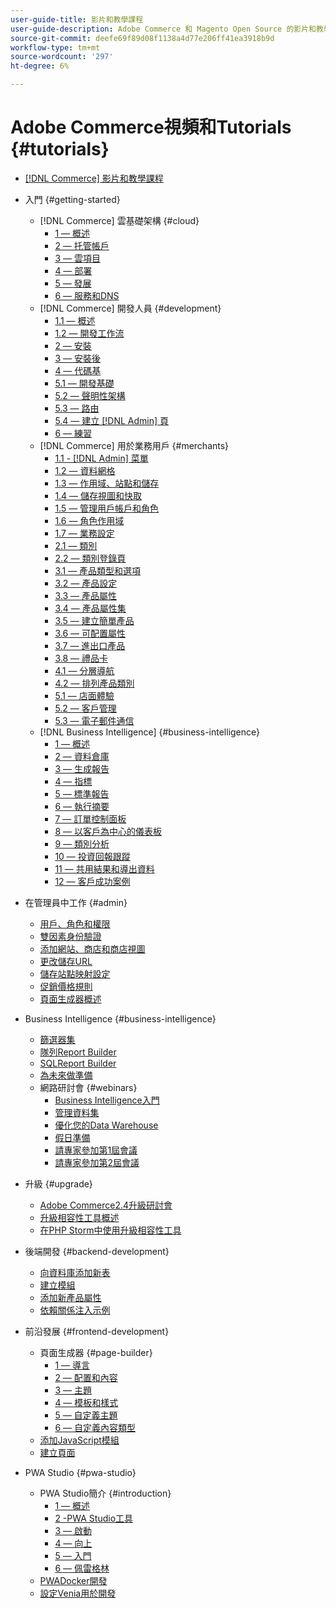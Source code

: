 ```yaml
---
user-guide-title: 影片和教學課程
user-guide-description: Adobe Commerce 和 Magento Open Source 的影片和教學課程集合。
source-git-commit: deefe69f89d08f1138a4d77e206ff41ea3918b9d
workflow-type: tm+mt
source-wordcount: '297'
ht-degree: 6%

---
```



# Adobe Commerce視頻和Tutorials {#tutorials}

+ [[!DNL Commerce] 影片和教學課程](overview.md)

+ 入門 {#getting-started}
   + [!DNL Commerce] 雲基礎架構 {#cloud}
      + [1 — 概述](./cloud/1-overview.md)
      + [2 — 托管帳戶](./cloud/2-accounts.md)
      + [3 — 雲項目](./cloud/3-projects.md)
      + [4 — 部署](./cloud/4-deployment.md)
      + [5 — 發展](./cloud/5-dev-config.md)
      + [6 — 服務和DNS](./cloud/6-launch.md)
   + [!DNL Commerce] 開發人員 {#development}
      + [1.1 — 概述](./developer/backend-1-1-overview.md)
      + [1.2 — 開發工作流](./developer/backend-1-2-workflow.md)
      + [2 — 安裝](./developer/backend-2-install.md)
      + [3 — 安裝後](./developer/backend-3-post-install.md)
      + [4 — 代碼基](./developer/backend-4-code-base.md)
      + [5.1 — 開發基礎](./developer/backend-5-1-dev-basics.md)
      + [5.2 — 聲明性架構](./developer/backend-5-2-declarative-schema.md)
      + [5.3 — 路由](./developer/backend-5-3-routing.md)
      + [5.4 — 建立 [!DNL Admin] 頁](./developer/backend-5-4-admin-page.md)
      + [6 — 練習](./developer/backend-6-practice.md)
   + [!DNL Commerce] 用於業務用戶 {#merchants}
      + [1.1 - [!DNL Admin] 菜單](./merchant/introduction/1-1-menus.md)
      + [1.2 — 資料網格](./merchant/introduction/1-2-data-grids.md)
      + [1.3 — 作用域、站點和儲存](./merchant/introduction/1-3-apps-scopes-sites-stores.md)
      + [1.4 — 儲存視圖和快取](./merchant/introduction/1-4-store-views-cache.md)
      + [1.5 — 管理用戶帳戶和角色](./merchant/introduction/1-5-users-roles.md)
      + [1.6 — 角色作用域](./merchant/introduction/1-6-role-scopes.md)
      + [1.7 — 業務設定](./merchant/introduction/1-7-business-settings.md)
      + [2.1 — 類別](./merchant/introduction/2-1-categories.md)
      + [2.2 — 類別登錄頁](./merchant/introduction/2-2-category-landing-page.md)
      + [3.1 — 產品類型和選項](./merchant/introduction/3-1-product-types-options.md)
      + [3.2 — 產品設定](./merchant/introduction/3-2-product-settings.md)
      + [3.3 — 產品屬性](./merchant/introduction/3-3-product-attributes.md)
      + [3.4 — 產品屬性集](./merchant/introduction/3-4-product-attribute-sets.md)
      + [3.5 — 建立簡單產品](./merchant/introduction/3-5-create-simple-product.md)
      + [3.6 — 可配置屬性](./merchant/introduction/3-6-configurable-attributes.md)
      + [3.7 — 進出口產品](./merchant/introduction/3-7-import-export-products.md)
      + [3.8 — 禮品卡](./merchant/introduction/3-8-gift-cards.md)
      + [4.1 — 分層導航](./merchant/introduction/4-1-layered-navigation.md)
      + [4.2 — 排列產品類別](./merchant/introduction/4-2-arrange-product-categories.md)
      + [5.1 — 店面體驗](./merchant/introduction/5-1-storefront-experience.md)
      + [5.2 — 客戶管理](./merchant/introduction/5-2-customer-management.md)
      + [5.3 — 電子郵件通信](./merchant/introduction/5-3-store-communications.md)
   + [!DNL Business Intelligence] {#business-intelligence}
      + [1 — 概述](./merchant/business-intelligence/1-overview.md)
      + [2 — 資料倉庫](./merchant/business-intelligence/2-data-warehousing.md)
      + [3 — 生成報告](./merchant/business-intelligence/3-build-reports.md)
      + [4 — 指標](./merchant/business-intelligence/4-metrics.md)
      + [5 — 標準報告](./merchant/business-intelligence/5-standard-reports.md)
      + [6 — 執行摘要](./merchant/business-intelligence/6-executive-summary-dashboard.md)
      + [7 — 訂單控制面板](./merchant/business-intelligence/7-orders-dashboard.md)
      + [8 — 以客戶為中心的儀表板](./merchant/business-intelligence/8-customer-focused-dashboards.md)
      + [9 — 類別分析](./merchant/business-intelligence/9-category-analysis.md)
      + [10 — 投資回報跟蹤](./merchant/business-intelligence/10-roi-tracking.md)
      + [11 — 共用結果和導出資料](./merchant/business-intelligence/11-share-results-export-data.md)
      + [12 — 客戶成功案例](./merchant/business-intelligence/12-customer-success.md)

+ 在管理員中工作 {#admin}
   + [用戶、角色和權限](./merchant/users-roles-permissions.md)
   + [雙因素身份驗證](./merchant/two-factor-authentication.md)
   + [添加網站、商店和商店視圖](./merchant/add-websites-stores-views.md)
   + [更改儲存URL](./merchant/change-store-url.md)
   + [儲存站點映射設定](./merchant/site-map-setup.md)
   + [促銷價格規則](./merchant/promotions-price-rules.md)
   + [頁面生成器概述](./merchant/page-builder-overview.md)

+ Business Intelligence {#business-intelligence}
   + [篩選器集](./merchant/business-intelligence/filter-sets.md)
   + [隊列Report Builder](./merchant/business-intelligence/cohort-report-builder.md)
   + [SQLReport Builder](./merchant/business-intelligence/sql-report-builder.md)
   + [為未來做準備](./merchant/business-intelligence/prepare-for-future.md)
   + 網路研討會 {#webinars}
      + [Business Intelligence入門](merchant/business-intelligence/webinars/getting-started.md)
      + [管理資料集](merchant/business-intelligence/webinars/manage-data-sets.md)
      + [優化您的Data Warehouse](merchant/business-intelligence/webinars/optimize-data-warehouse.md)
      + [假日準備](merchant/business-intelligence/webinars/holiday-readiness.md)
      + [請專家參加第1屆會議](merchant/business-intelligence/webinars/ask-expert-1.md)
      + [請專家參加第2屆會議](merchant/business-intelligence/webinars/ask-expert-2.md)

+ 升級 {#upgrade}
   + [Adobe Commerce2.4升級研討會](./upgrade/2.4-upgrade-workshop.md)
   + [升級相容性工具概述](./upgrade/upgrade-compatibility-tool-overview.md)
   + [在PHP Storm中使用升級相容性工具](./upgrade/uct-phpstorm.md)

+ 後端開發 {#backend-development}
   + [向資料庫添加新表](./developer/add-new-db-table.md)
   + [建立模組](developer/create-module.md)
   + [添加新產品屬性](./developer/add-product-attribute.md)
   + [依賴關係注入示例](./developer/dependency-injection.md)

+ 前沿發展 {#frontend-development}
   + 頁面生成器 {#page-builder}
      + [1 — 導言](./developer/page-builder/1-intro-case-studies.md)
      + [2 — 配置和內容](./developer/page-builder/2-config-create-content.md)
      + [3 — 主題](./developer/page-builder/3-themes.md)
      + [4 — 模板和樣式](./developer/page-builder/4-admin-templates-apply-styles.md)
      + [5 — 自定義主題](./developer/page-builder/5-customize-theme.md)
      + [6 — 自定義內容類型](developer/page-builder/6-custom-content-types.md)
   + [添加JavaScript模組](developer/add-javascript-module.md)
   + [建立頁面](developer/create-new-page.md)

+ PWA Studio {#pwa-studio}
   + PWA Studio簡介 {#introduction}
      + [1 — 概述](./pwa/introduction/1-overview.md)
      + [2 -PWA Studio工具](./pwa/introduction/2-pwa-studio-tools.md)
      + [3 — 啟動](pwa/introduction/3-launch.md)
      + [4 — 向上](./pwa/introduction/4-upward.md)
      + [5 — 入門](./pwa/introduction/5-getting-started.md)
      + [6 — 佩雷格林](./pwa/introduction/6-peregrine.md)
   + [PWADocker開發](./pwa/pwa-docker-development.md)
   + [設定Venia用於開發](pwa/set-up-venia-for-dev.md)
